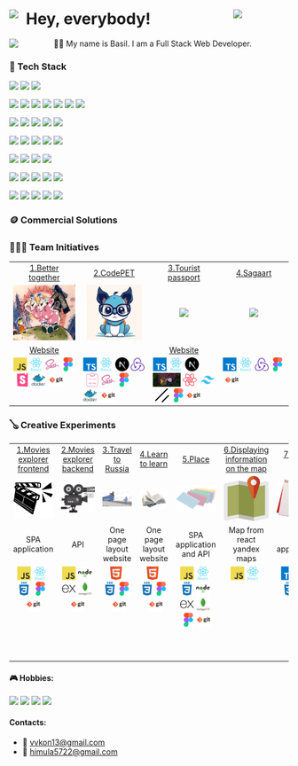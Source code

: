 # <img src="https://media.giphy.com/media/hvRJCLFzcasrR4ia7z/giphy.gif" width="30px" align="left"/> Hey, everybody! <img src="https://media.giphy.com/media/v1.Y2lkPTc5MGI3NjExMjRseGtoZzd2ZTFyMWhhMWphbW53OTJtM25uMjgyMXdhZHN4cGxraCZlcD12MV9pbnRlcm5hbF9naWZfYnlfaWQmY3Q9dHM/XH9wwXfUXu91wAJwN5/giphy.gif" width="100" align="right"/> 

<img src="https://media.giphy.com/media/v1.Y2lkPTc5MGI3NjExZnNtY2wzMDVqYmRtazExYzRmMm5yZGVlYjJxbWsyM3Z1Mzk0Z3BycyZlcD12MV9pbnRlcm5hbF9naWZfYnlfaWQmY3Q9cw/htSeueZxZ2RkBPrIe1/giphy.gif" width="80" align="left"> :man_technologist:  My name is Basil. I am a Full Stack Web Developer.



### 🧰 Tech Stack

<img src="https://img.shields.io/badge/JavaScript-1c2f2f?style=for-the-badge&logo=javascript"/> <img src="https://img.shields.io/badge/typescript-1c2f2f?style=for-the-badge&logo=typescript"> <img src="https://img.shields.io/badge/Google Apps Script-1c2f2f?style=for-the-badge&logo=googleappsscript">

<img src="https://img.shields.io/badge/Node.js-1c2f2f?style=for-the-badge&logo=nodedotjs"/> <img src="https://img.shields.io/badge/express.js-1c2f2f?style=for-the-badge&logo=express"/> <img src="https://img.shields.io/badge/nest.js-1c2f2f?style=for-the-badge&logo=nestjs"/> <img src="https://img.shields.io/badge/psql-1c2f2f?style=for-the-badge&logo=postgresql"/> <img src="https://img.shields.io/badge/MongoDB-1c2f2f?style=for-the-badge&logo=mongodb"/> <img src="https://img.shields.io/badge/swagger-1c2f2f?style=for-the-badge&logo=swagger"/> <img src="https://img.shields.io/badge/docker-1c2f2f?style=for-the-badge&logo=docker"/>

<img src="https://img.shields.io/badge/React-1c2f2f?style=for-the-badge&logo=react"/> <img src="https://img.shields.io/badge/next.js-1c2f2f?style=for-the-badge&logo=nextdotjs"/> <img src="https://img.shields.io/badge/redux%20toolkit-1c2f2f?style=for-the-badge&logo=redux"/> <img src="https://img.shields.io/badge/tanstack%20query-1c2f2f?style=for-the-badge&logo=reactquery"/> <img src="https://img.shields.io/badge/react%20hook%20form-1c2f2f?style=for-the-badge&logo=reacthookform"/>

<img src="https://img.shields.io/badge/HTML-1c2f2f?style=for-the-badge&logo=html5"/> <img src="https://img.shields.io/badge/CSS-1c2f2f?style=for-the-badge&logo=css3"/> <img src="https://img.shields.io/badge/SCSS-1c2f2f?style=for-the-badge&logo=sass"/> <img src="https://img.shields.io/badge/css%20modules-1c2f2f?style=for-the-badge&logo=cssmodules"> <img src="https://img.shields.io/badge/tailwind%20css-1c2f2f?style=for-the-badge&logo=tailwindcss">

<img src="https://img.shields.io/badge/mui-1c2f2f?style=for-the-badge&logo=mui"/> <img src="https://img.shields.io/badge/shadcn-1c2f2f?style=for-the-badge&logo=shadcnui"/> <img src="https://img.shields.io/badge/bootstrap-1c2f2f?style=for-the-badge&logo=bootstrap"/> <img src="https://img.shields.io/badge/daisyui-1c2f2f?style=for-the-badge&logo=daisyui"/> 

<img src="https://img.shields.io/badge/vercel-1c2f2f?style=for-the-badge&logo=vercel"/> <img src="https://img.shields.io/badge/render-1c2f2f?style=for-the-badge&logo=render"/> <img src="https://img.shields.io/badge/Firebase-1c2f2f?style=for-the-badge&logo=firebase&logoColor=DD2C00"/> <img src="https://img.shields.io/badge/cloudinary-1c2f2f?style=for-the-badge&logo=cloudinary&logoColor=3448C5"/> <img src="https://img.shields.io/badge/google sheets-1c2f2f?style=for-the-badge&logo=googlesheets"/> 

<img src="https://img.shields.io/badge/ubuntu-1c2f2f?style=for-the-badge&logo=ubuntu"/> <img src="https://img.shields.io/badge/Git-1c2f2f?style=for-the-badge&logo=git"/> <img src="https://img.shields.io/badge/Figma-1c2f2f?style=for-the-badge&logo=figma"/> <img src="https://img.shields.io/badge/jest-1c2f2f?style=for-the-badge&logo=jest"/> <img src="https://img.shields.io/badge/Storybook-1c2f2f?style=for-the-badge&logo=storybook"/> 


### 🪙 Commercial Solutions

### 🧑‍🤝‍🧑 Team Initiatives
<table align="center">
  <tr>
    <td valign="middle" align="center" width="20%"><a href="https://github.com/vvkon13/better-together">1.Better together</a></td>
    <td valign="middle" align="center" width="20%"><a href="https://github.com/Pet-projects-CodePET/Frontend/tree/develop">2.CodePET</a></td>
    <td valign="middle" align="center" width="20%"><a href="https://github.com/vvkon13/tourist-passport">3.Tourist passport</a></td>
    <td valign="middle" align="center" width="20%"><a href="https://github.com/vvkon13/Sagaart">4.Sagaart</a></td>
  </tr>
  <tr>
    <td valign="middle" align="center" width="20%"><a href="https://github.com/vvkon13/better-together"><img src="https://github.com/vvkon13/images/blob/main/bettertogether.jpg" height="100"/></a></td>
    <td valign="middle" align="center" width="20%"><a href="https://github.com/Pet-projects-CodePET/Frontend/tree/develop"><img src="https://github.com/vvkon13/images/blob/main/codepet.png" height="100"/></a></td>
    <td valign="middle" align="center" width="20%"><a href="https://github.com/vvkon13/tourist-passport"><img src="https://photo.tvigle.ru/res/tvigle/video/2018/04/27/27954e48-75eb-487d-a256-c76bb5207ec4.png" height="100"/></a></td>
    <td valign="middle" align="center" width="20%"><a href="https://github.com/vvkon13/Sagaart"><img src="https://github.com/vvkon13/Sagaart/assets/117926370/ff1c2a4c-5440-4a97-be03-1f794cc9bc42" height="100"/></a></td>
  </tr>

  <tr>
    <td valign="middle" align="center" width="20%"><a href="https://2260993-dk30711.twc1.net/">Website</a></td>
    <td valign="middle" align="center" width="20%"></td>
    <td valign="middle" align="center" width="20%"><a href="https://tpdeti.ru/">Website</a></td>
    <td valign="middle" align="center" width="20%"></td>
  </tr>
  <tr>
   <td valign="top" align="left" width="20%"><img src="https://github.com/devicons/devicon/blob/master/icons/javascript/javascript-original.svg" title="JavaScript" alt="JavaScript" width="25" height="25"/>&nbsp;<img src="https://github.com/devicons/devicon/blob/master/icons/react/react-original-wordmark.svg" title="React" alt="React" width="25" height="25"/>&nbsp;<img src="https://github.com/devicons/devicon/blob/master/icons/sass/sass-original.svg"  title="SCSS" alt="SCSS" width="25" height="25"/>&nbsp;<img src="https://github.com/devicons/devicon/blob/master/icons/figma/figma-original.svg" title="Figma"  alt="Figma" width="25" height="25"/>&nbsp;<img src="https://github.com/devicons/devicon/blob/master/icons/storybook/storybook-original.svg" title="Storybook" alt="Storybook" width="25" height="25"/>&nbsp;<img src="https://github.com/devicons/devicon/blob/master/icons/docker/docker-original-wordmark.svg" title="Docker" alt="Docker" width="25" height="25"/>&nbsp; <img src="https://github.com/devicons/devicon/blob/master/icons/git/git-original-wordmark.svg" title="Git" **alt="Git" width="25" height="25"/></td>
<td valign="top" align="left" width="20%"><img src="https://github.com/devicons/devicon/blob/master/icons/typescript/typescript-original.svg" title="TypeScript" alt="TypeScript" width="25" height="25"/>&nbsp;<img src="https://github.com/devicons/devicon/blob/master/icons/react/react-original-wordmark.svg" title="React" alt="React" width="25" height="25"/>&nbsp;<img src="https://github.com/devicons/devicon/blob/master/icons/nextjs/nextjs-original.svg" title="NextJs" alt="NextJs" width="25" height="25"/>&nbsp;<img src="https://github.com/devicons/devicon/blob/master/icons/redux/redux-original.svg" title="Redux" alt="Redux " width="25" height="25"/>&nbsp;<img src="https://github.com/vvkon13/images/blob/main/reacthookform-color.svg" title="ReactHookForm" alt="ReactHookForm" width="25" height="25" color="#FF4154"/>&nbsp;<img src="https://github.com/devicons/devicon/blob/master/icons/sass/sass-original.svg"  title="SCSS" alt="SCSS" width="25" height="25"/>&nbsp;<img src="https://github.com/devicons/devicon/blob/master/icons/figma/figma-original.svg" title="Figma"  alt="Figma" width="25" height="25"/>&nbsp;<img src="https://github.com/devicons/devicon/blob/master/icons/docker/docker-original-wordmark.svg" title="Docker" alt="Docker" width="25" height="25"/>&nbsp; <img src="https://github.com/devicons/devicon/blob/master/icons/git/git-original-wordmark.svg" title="Git" **alt="Git" width="25" height="25"/></td>
    <td valign="top" align="left" width="20%"><img src="https://github.com/devicons/devicon/blob/master/icons/typescript/typescript-original.svg" title="TypeScript" alt="TypeScript" width="25" height="25"/>&nbsp;<img src="https://github.com/devicons/devicon/blob/master/icons/react/react-original-wordmark.svg" title="React" alt="React" width="25" height="25"/>&nbsp;<img src="https://github.com/devicons/devicon/blob/master/icons/nextjs/nextjs-original.svg" title="NextJs" alt="NextJs" width="25" height="25"/>&nbsp;<img src="https://github.com/vvkon13/images/blob/main/bear.jpg" title="zustand" alt="zustand" height="25" color="#FF4154"/>&nbsp;<img src="https://github.com/vvkon13/images/blob/main/reactquery-color.svg" title="TanStack Query" alt="TanStack Query" width="25" height="25" color="#FF4154"/>&nbsp;&nbsp;<img src="https://github.com/devicons/devicon/blob/master/icons/tailwindcss/tailwindcss-original.svg" title="TailwindCSS" alt="TailwindCSS" width="25" height="25" color="#FF4154"/>&nbsp;<img src="https://github.com/vvkon13/images/blob/main/shadcnui-color.svg" title="Shadcnui" alt="Shadcnui" width="25" height="25" color="#FF4154"/>&nbsp;<img src="https://github.com/devicons/devicon/blob/master/icons/figma/figma-original.svg" title="Figma"  alt="Figma" width="25" height="25"/>&nbsp;<img src="https://github.com/devicons/devicon/blob/master/icons/git/git-original-wordmark.svg" title="Git" **alt="Git" width="25" height="25"/></td>
 <td valign="top" align="left" width="20%"><img src="https://github.com/devicons/devicon/blob/master/icons/typescript/typescript-original.svg" title="TypeScript" alt="TypeScript" width="25" height="25"/>&nbsp;<img src="https://github.com/devicons/devicon/blob/master/icons/react/react-original-wordmark.svg" title="React" alt="React" width="25" height="25"/>&nbsp;<img src="https://github.com/devicons/devicon/blob/master/icons/redux/redux-original.svg" title="Redux" alt="Redux " width="25" height="25"/>&nbsp;<img src="https://github.com/devicons/devicon/blob/master/icons/figma/figma-original.svg" title="Figma"  alt="Figma" width="25" height="25"/>&nbsp;<img src="https://github.com/devicons/devicon/blob/master/icons/git/git-original-wordmark.svg" title="Git" **alt="Git" width="25" height="25"/></td>    
  </tr>  
</table>

### 🪕 Creative Experiments
<table align="center">
  <tr>
    <td valign="middle" align="center" width="10%"><a href="https://github.com/vvkon13/movies-explorer-frontend/tree/main">1.Movies explorer frontend</a></td>
    <td valign="middle" align="center" width="10%"><a href="https://github.com/vvkon13/movies-explorer-api">2.Movies explorer backend</a></td>
    <td valign="middle" align="center" width="10%"><a href="https://github.com/vvkon13/russian-travel">3.Travel to Russia</a></td>
    <td valign="middle" align="center" width="10%"><a href="https://github.com/vvkon13/how-to-learn">4.Learn to learn</a></td>
    <td valign="middle" align="center" width="10%"><a href="https://github.com/vvkon13/react-mesto-api-full-gha">5.Place</a></td>
    <td valign="middle" align="center" width="10%"><a href="https://github.com/vvkon13/loko">6.Displaying information on the map</a></td>
    <td valign="middle" align="center" width="10%"><a href="https://github.com/vvkon13/todos">7.ToDo List</a></td>
    <td valign="middle" align="center" width="10%"><a href="https://github.com/vvkon13/test-nest-psql">8.Family backend</a></td>
  </tr>
  <tr>
    <td valign="middle" align="center" width="10%"><a href="https://github.com/vvkon13/movies-explorer-frontend/tree/main"><img src="https://github.com/vvkon13/images/blob/main/camera1.png" width="100"/></a></td>
    <td valign="middle" align="center" width="10%"><a href="https://github.com/vvkon13/movies-explorer-api"><img src="https://github.com/vvkon13/images/blob/main/camera2.png" width="100"/></a></td>
    <td valign="middle" align="center" width="10%"><a href="https://github.com/vvkon13/russian-travel"><img src="https://github.com/vvkon13/images/blob/main/Crocodile.jpg" width="100"/></a></td>
    <td valign="middle" align="center" width="10%"><a href="https://github.com/vvkon13/how-to-learn"><img src="https://github.com/vvkon13/images/blob/main/book.png" width="100"/></a></td>
    <td valign="middle" align="center" width="10%"><a href="https://github.com/vvkon13/react-mesto-api-full-gha"><img src="https://github.com/vvkon13/images/blob/main/cards.png" width="100"/></a></td>
    <td valign="middle" align="center" width="10%"><a href="https://github.com/vvkon13/loko"><img src="https://github.com/vvkon13/images/blob/main/map.png" width="100"/></a></td>
    <td valign="middle" align="center" width="10%"><a href="https://github.com/vvkon13/todos"><img src="https://github.com/vvkon13/images/blob/main/notepad.png" width="100"/></a></td>
    <td valign="middle" align="center" width="10%"><a href="https://github.com/vvkon13/test-nest-psql"><img src="https://github.com/devicons/devicon/blob/master/icons/sqldeveloper/sqldeveloper-original.svg" width="100"/></a></td>
  </tr>

  <tr>
    <td valign="middle" align="center" width="10%">SPA application</td>
    <td valign="middle" align="center" width="10%">API</td>
    <td valign="middle" align="center" width="10%">One page layout website</td>
    <td valign="middle" align="center" width="10%">One page layout website</td>
    <td valign="middle" align="center" width="10%">SPA application and API</td>
    <td valign="middle" align="center" width="10%">Map from react yandex maps</td>
    <td valign="middle" align="center" width="10%">SPA application</td>
    <td valign="middle" align="center" width="10%">API</td>
  </tr>
  <tr>
    <td valign="top" align="center" width="10%"><img src="https://github.com/devicons/devicon/blob/master/icons/javascript/javascript-original.svg" title="JavaScript" alt="JavaScript" width="25" height="25"/>&nbsp;<img src="https://github.com/devicons/devicon/blob/master/icons/react/react-original-wordmark.svg" title="React" alt="React" width="25" height="25"/>&nbsp;<img src="https://github.com/devicons/devicon/blob/master/icons/css3/css3-plain-wordmark.svg"  title="CSS3" alt="CSS" width="25" height="25"/>&nbsp;<img src="https://github.com/devicons/devicon/blob/master/icons/figma/figma-original.svg" title="Figma"  alt="Figma" width="25" height="25"/>&nbsp; <img src="https://github.com/devicons/devicon/blob/master/icons/git/git-original-wordmark.svg" title="Git" **alt="Git" width="25" height="25"/></td>
    <td valign="top" align="center" width="10%"><img src="https://github.com/devicons/devicon/blob/master/icons/javascript/javascript-original.svg" title="JavaScript" alt="JavaScript" width="25" height="25"/>&nbsp;<img src="https://github.com/devicons/devicon/blob/master/icons/nodejs/nodejs-original-wordmark.svg" title="NodeJS" alt="NodeJS" width="25" height="25"/>&nbsp;<img src="https://github.com/devicons/devicon/blob/master/icons/express/express-original.svg" title="ExpressJS" alt="ExpressJS" width="25" height="25"/>&nbsp;<img src="https://github.com/devicons/devicon/blob/master/icons/mongodb/mongodb-original-wordmark.svg" title="MongoDB" alt="MongoDB" width="25" height="25"/>&nbsp;<img src="https://github.com/devicons/devicon/blob/master/icons/git/git-original-wordmark.svg" title="Git" **alt="Git" width="25" height="25"/></td>
    <td valign="top" align="center" width="10%"><img src="https://github.com/devicons/devicon/blob/master/icons/html5/html5-original.svg" title="HTML5" alt="HTML" width="25" height="25"/>&nbsp;<img src="https://github.com/devicons/devicon/blob/master/icons/css3/css3-plain-wordmark.svg"  title="CSS3" alt="CSS" width="25" height="25"/><img src="https://github.com/devicons/devicon/blob/master/icons/figma/figma-original.svg" title="Figma"  alt="Figma" width="25" height="25"/>&nbsp; <img src="https://github.com/devicons/devicon/blob/master/icons/git/git-original-wordmark.svg" title="Git" **alt="Git" width="25" height="25"/></td>
    <td valign="top" align="center" width="10%"><img src="https://github.com/devicons/devicon/blob/master/icons/html5/html5-original.svg" title="HTML5" alt="HTML" width="25" height="25"/>&nbsp;<img src="https://github.com/devicons/devicon/blob/master/icons/css3/css3-plain-wordmark.svg"  title="CSS3" alt="CSS" width="25" height="25"/><img src="https://github.com/devicons/devicon/blob/master/icons/figma/figma-original.svg" title="Figma"  alt="Figma" width="25" height="25"/>&nbsp; <img src="https://github.com/devicons/devicon/blob/master/icons/git/git-original-wordmark.svg" title="Git" **alt="Git" width="25" height="25"/></td>
        <td valign="top" align="center" width="10%"><img src="https://github.com/devicons/devicon/blob/master/icons/javascript/javascript-original.svg" title="JavaScript" alt="JavaScript" width="25" height="25"/>&nbsp;<img src="https://github.com/devicons/devicon/blob/master/icons/react/react-original-wordmark.svg" title="React" alt="React" width="25" height="25"/>&nbsp;<img src="https://github.com/devicons/devicon/blob/master/icons/css3/css3-plain-wordmark.svg"  title="CSS3" alt="CSS" width="25" height="25"/>&nbsp;<img src="https://github.com/devicons/devicon/blob/master/icons/nodejs/nodejs-original-wordmark.svg" title="NodeJS" alt="NodeJS" width="25" height="25"/>&nbsp;<img src="https://github.com/devicons/devicon/blob/master/icons/express/express-original.svg" title="ExpressJS" alt="ExpressJS" width="25" height="25"/>&nbsp;<img src="https://github.com/devicons/devicon/blob/master/icons/mongodb/mongodb-original-wordmark.svg" title="MongoDB" alt="MongoDB" width="25" height="25"/>&nbsp;<img src="https://github.com/devicons/devicon/blob/master/icons/figma/figma-original.svg" title="Figma"  alt="Figma" width="25" height="25"/>&nbsp;<img src="https://github.com/devicons/devicon/blob/master/icons/git/git-original-wordmark.svg" title="Git" **alt="Git" width="25" height="25"/></td>
    <td valign="top" align="center" width="10%"><img src="https://github.com/devicons/devicon/blob/master/icons/javascript/javascript-original.svg" title="JavaScript" alt="JavaScript" width="25" height="25"/>&nbsp;<img src="https://github.com/devicons/devicon/blob/master/icons/react/react-original-wordmark.svg" title="React" alt="React" width="25" height="25"/>&nbsp;</td>
    <td valign="top" align="center" width="10%"><img src="https://github.com/devicons/devicon/blob/master/icons/typescript/typescript-original.svg" title="TypeScript" alt="TypeScript" width="25" height="25"/>&nbsp;<img src="https://github.com/devicons/devicon/blob/master/icons/react/react-original-wordmark.svg" title="React" alt="React" width="25" height="25"/>&nbsp;<img src="https://github.com/devicons/devicon/blob/master/icons/css3/css3-plain-wordmark.svg"  title="CSS3" alt="CSS" width="25" height="25"/><img src="https://github.com/devicons/devicon/blob/master/icons/redux/redux-original.svg" title="Redux" alt="Redux " width="25" height="25"/>&nbsp;<img src="https://github.com/devicons/devicon/blob/master/icons/git/git-original-wordmark.svg" title="Git" **alt="Git" width="25" height="25"/></td>
    <td valign="top" align="center" width="10%"><img src="https://github.com/devicons/devicon/blob/master/icons/typescript/typescript-original.svg" title="TypeScript" alt="TypeScript" width="25" height="25"/>&nbsp;  <img src="https://github.com/devicons/devicon/blob/master/icons/nodejs/nodejs-original-wordmark.svg" title="NodeJS" alt="NodeJS" width="25" height="25"/>&nbsp;<img src="https://github.com/devicons/devicon/blob/master/icons/nestjs/nestjs-original-wordmark.svg"  title="NestJS" alt="NestJS" width="25" height="25"/>&nbsp;<img src="https://github.com/devicons/devicon/blob/master/icons/swagger/swagger-original.svg" title="Swagger" alt="Swagger" width="25" height="25"/>&nbsp;<img src="https://github.com/devicons/devicon/blob/master/icons/jest/jest-plain.svg" title="Jest"  alt="Jest" width="25" height="25"/>&nbsp;<img src="https://github.com/devicons/devicon/blob/master/icons/postgresql/postgresql-original-wordmark.svg" title="PostgreSQL" alt="PostgreSQL" width="25" height="25"/>&nbsp;<img src="https://github.com/devicons/devicon/blob/master/icons/docker/docker-original-wordmark.svg" title="Docker" alt="Docker" width="25" height="25"/>&nbsp; <img src="https://github.com/devicons/devicon/blob/master/icons/git/git-original-wordmark.svg" title="Git" **alt="Git" width="25" height="25"/></td>
  </tr>
</table>



#### :video_game: Hobbies:
<img src="https://img.shields.io/badge/codewars-b22222?style=flat&logo=codewars&logoColor=000000"/> <img src="https://img.shields.io/badge/LeetCode-000000?style=flat&logo=leetcode"/> <img src="https://img.shields.io/badge/Chess.com-4f7942?style=flat&logo=''&logoColor=000000"/> <img src="https://img.shields.io/badge/FIFA-101090?style=flat&logo=FIFA"/>
#### Сontacts:
<!--  * :telephone: telegram: [@vvkon13](https://t.me/vvkon13)-->
* :email: vvkon13@gmail.com
* :email: himula5722@gmail.com
<!-- 
<img src="https://github.com/devicons/devicon/blob/master/icons/java/java-original-wordmark.svg" title="Java" alt="Java" width="25" height="25"/>&nbsp;
  <img src="https://github.com/devicons/devicon/blob/master/icons/react/react-original-wordmark.svg" title="React" alt="React" width="25" height="25"/>&nbsp;
  <img src="https://github.com/devicons/devicon/blob/master/icons/postgresql/postgresql-original-wordmark.svg" title="PostgreSQL" alt="PostgreSQL" width="25" height="25"/>&nbsp;
  <img src="https://github.com/devicons/devicon/blob/master/icons/docker/docker-original-wordmark.svg" title="Docker" alt="Docker" width="25" height="25"/>&nbsp;
  <img src="https://github.com/devicons/devicon/blob/master/icons/materialui/materialui-original.svg" title="Material UI" alt="Material UI" width="25" height="25"/>&nbsp;
  <img src="https://github.com/devicons/devicon/blob/master/icons/swagger/swagger-original.svg" title="Swagger" alt="Swagger" width="25" height="25"/>&nbsp;
  <img src="https://github.com/devicons/devicon/blob/master/icons/redux/redux-original.svg" title="Redux" alt="Redux " width="25" height="25"/>&nbsp;
  <img src="https://github.com/devicons/devicon/blob/master/icons/css3/css3-plain-wordmark.svg"  title="CSS3" alt="CSS" width="25" height="25"/>&nbsp;
  <img src="https://github.com/devicons/devicon/blob/master/icons/html5/html5-original.svg" title="HTML5" alt="HTML" width="25" height="25"/>&nbsp;
  <img src="https://github.com/devicons/devicon/blob/master/icons/javascript/javascript-original.svg" title="JavaScript" alt="JavaScript" width="25" height="25"/>&nbsp;
  <img src="https://github.com/devicons/devicon/blob/master/icons/mongodb/mongodb-original-wordmark.svg" title="MongoDB" alt="MongoDB" width="25" height="25"/>&nbsp;
  <img src="https://github.com/devicons/devicon/blob/master/icons/figma/figma-original.svg" title="Figma"  alt="Figma" width="25" height="25"/>&nbsp;
  <img src="https://github.com/devicons/devicon/blob/master/icons/nodejs/nodejs-original-wordmark.svg" title="NodeJS" alt="NodeJS" width="25" height="25"/>&nbsp;
<img src="https://github.com/devicons/devicon/blob/master/icons/git/git-original-wordmark.svg" title="Git" **alt="Git" width="25" height="25"/>&nbsp;
<img src="https://github.com/devicons/devicon/blob/master/icons/github/github-original.svg" title="GitHub" **alt="GitHub" width="25" height="25"/>&nbsp;
<img src="https://github.com/devicons/devicon/blob/master/icons/express/express-original.svg" title="ExpressJS" alt="ExpressJS" width="25" height="25"/>&nbsp;
<img src="https://github.com/devicons/devicon/blob/master/icons/storybook/storybook-original-wordmark.svg" title="Storybook" alt="Storybook" width="25" height="25"/>&nbsp;
<img src="https://github.com/devicons/devicon/blob/master/icons/nextjs/nextjs-original.svg" title="NextJs" alt="NextJs" width="25" height="25"/>&nbsp;
<img src="https://github.com/vvkon13/images/blob/main/reactquery-color.svg" title="TanStack Query" alt="TanStack Query" width="25" height="25" color="#FF4154"/>&nbsp;
<img src="https://github.com/vvkon13/images/blob/main/bear.jpg" title="zustand" alt="zustand" width="25" height="25" color="#FF4154"/>&nbsp;
<img src="https://github.com/devicons/devicon/blob/master/icons/tailwindcss/tailwindcss-original.svg" title="TailwindCSS" alt="TailwindCSS" width="25" height="25" color="#FF4154"/>&nbsp;
<img src="https://github.com/vvkon13/images/blob/main/shadcnui-color.svg" title="Shadcnui" alt="Shadcnui" width="25" height="25" color="#FF4154"/>&nbsp;
<img src="https://github.com/vvkon13/images/blob/main/reacthookform-color.svg" title="ReactHookForm" alt="ReactHookForm" width="25" height="25" color="#FF4154"/>&nbsp;
 
 -->
